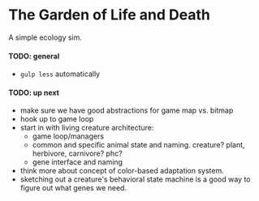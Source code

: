 The Garden of Life and Death
===========

A simple ecology sim.

#### TODO: general
- `gulp less` automatically

#### TODO: up next
- make sure we have good abstractions for game map vs. bitmap
- hook up to game loop
- start in with living creature architecture:
  - game loop/managers
  - common and specific animal state and naming. creature? plant, herbivore, carnivore? phc?
  - gene interface and naming
- think more about concept of color-based adaptation system.
- sketching out a creature's behavioral state machine is a good way to figure out what genes we need.

  